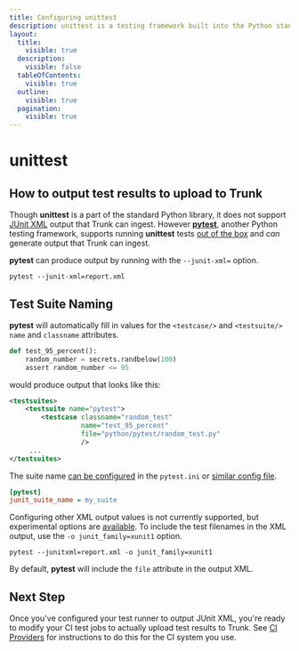 ```yaml
---
title: Configuring unittest
description: unittest is a testing framework built into the Python standard library.
layout:
  title:
    visible: true
  description:
    visible: false
  tableOfContents:
    visible: true
  outline:
    visible: true
  pagination:
    visible: true
---
```


# unittest

## How to output test results to upload to Trunk

Though **unittest** is a part of the standard Python library, it does not support [JUnit XML](https://github.com/testmoapp/junitxml) output that Trunk can ingest. However [**pytest**](https://trunk.io/testing/pytest), another Python testing framework, supports running **unittest** tests [out of the box](https://docs.pytest.org/en/6.2.x/unittest.html) and _can_ generate output that Trunk can ingest.

**pytest** can produce output by running with the `--junit-xml=` option.

```shell
pytest --junit-xml=report.xml 
```

## Test Suite Naming

**pytest** will automatically fill in values for the `<testcase/>` and `<testsuite/>` `name` and `classname` attributes.&#x20;

```python
def test_95_percent():
    random_number = secrets.randbelow(100)
    assert random_number <= 95
```

would produce output that looks like this:

```xml
<testsuites>
    <testsuite name="pytest">
        <testcase classname="random_test" 
                  name="test_95_percent"
                  file="python/pytest/random_test.py"
                  />
     ...
</testsuites>
```

The suite name [can be configured](https://docs.pytest.org/en/7.2.x/how-to/output.html) in the `pytest.ini` or [similar config file](https://docs.pytest.org/en/8.1.x/reference/customize.html#pytest-ini).

```ini
[pytest]
junit_suite_name = my_suite
```

Configuring other XML output values is not currently supported, but experimental options are [available](https://docs.pytest.org/en/7.2.x/how-to/output.html#record-xml-attribute).  To include the test filenames in the XML output, use the `-o junit_family=xunit1` option.

```shell
pytest --junitxml=report.xml -o junit_family=xunit1
```

By default, **pytest** will include the `file` attribute in the output XML.

## Next Step

Once you've configured your test runner to output JUnit XML, you're ready to modify your CI test jobs to actually upload test results to Trunk. See [CI Providers](../ci-providers/) for instructions to do this for the CI system you use.
